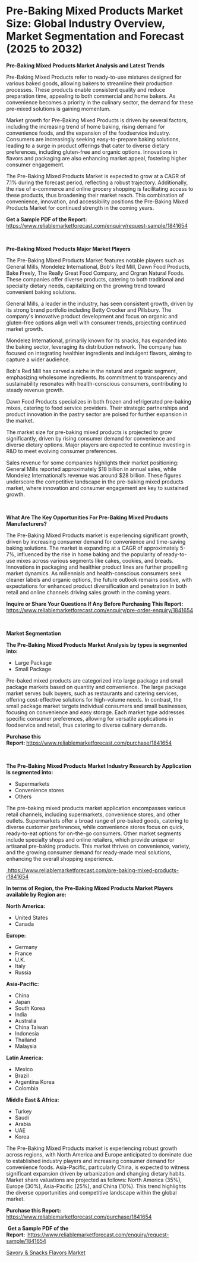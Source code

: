 <p><h1>Pre-Baking Mixed Products Market Size: Global Industry Overview, Market Segmentation and Forecast (2025 to 2032)</h1></p><p><strong>Pre-Baking Mixed Products Market Analysis and Latest Trends</strong></p>
<p><p>Pre-Baking Mixed Products refer to ready-to-use mixtures designed for various baked goods, allowing bakers to streamline their production processes. These products enable consistent quality and reduce preparation time, appealing to both commercial and home bakers. As convenience becomes a priority in the culinary sector, the demand for these pre-mixed solutions is gaining momentum.</p><p>Market growth for Pre-Baking Mixed Products is driven by several factors, including the increasing trend of home baking, rising demand for convenience foods, and the expansion of the foodservice industry. Consumers are increasingly seeking easy-to-prepare baking solutions, leading to a surge in product offerings that cater to diverse dietary preferences, including gluten-free and organic options. Innovations in flavors and packaging are also enhancing market appeal, fostering higher consumer engagement.</p><p>The Pre-Baking Mixed Products Market is expected to grow at a CAGR of 7.1% during the forecast period, reflecting a robust trajectory. Additionally, the rise of e-commerce and online grocery shopping is facilitating access to these products, thus broadening their market reach. This combination of convenience, innovation, and accessibility positions the Pre-Baking Mixed Products Market for continued strength in the coming years.</p></p>
<p><strong>Get a Sample PDF of the Report:&nbsp;</strong> <a href="https://www.reliablemarketforecast.com/enquiry/request-sample/1841654?utm_campaign=1893&utm_medium=2&utm_source=Github&utm_content=ia&utm_term=15022025&utm_id=pre-baking-mixed-products">https://www.reliablemarketforecast.com/enquiry/request-sample/1841654</a></p>
<p>&nbsp;</p>
<p><strong>Pre-Baking Mixed Products Major Market Players</strong></p>
<p><p>The Pre-Baking Mixed Products Market features notable players such as General Mills, Mondelez International, Bob's Red Mill, Dawn Food Products, Bake Freely, The Really Great Food Company, and Orgran Natural Foods. These companies offer diverse products, catering to both traditional and specialty dietary needs, capitalizing on the growing trend toward convenient baking solutions.</p><p>General Mills, a leader in the industry, has seen consistent growth, driven by its strong brand portfolio including Betty Crocker and Pillsbury. The company's innovative product development and focus on organic and gluten-free options align well with consumer trends, projecting continued market growth.</p><p>Mondelez International, primarily known for its snacks, has expanded into the baking sector, leveraging its distribution network. The company has focused on integrating healthier ingredients and indulgent flavors, aiming to capture a wider audience.</p><p>Bob's Red Mill has carved a niche in the natural and organic segment, emphasizing wholesome ingredients. Its commitment to transparency and sustainability resonates with health-conscious consumers, contributing to steady revenue growth.</p><p>Dawn Food Products specializes in both frozen and refrigerated pre-baking mixes, catering to food service providers. Their strategic partnerships and product innovation in the pastry sector are poised for further expansion in the market.</p><p>The market size for pre-baking mixed products is projected to grow significantly, driven by rising consumer demand for convenience and diverse dietary options. Major players are expected to continue investing in R&D to meet evolving consumer preferences.</p><p>Sales revenue for some companies highlights their market positioning: General Mills reported approximately $18 billion in annual sales, while Mondelez International’s revenue was around $28 billion. These figures underscore the competitive landscape in the pre-baking mixed products market, where innovation and consumer engagement are key to sustained growth.</p></p>
<p>&nbsp;</p>
<p><strong>What Are The Key Opportunities For Pre-Baking Mixed Products Manufacturers?</strong></p>
<p><p>The Pre-Baking Mixed Products market is experiencing significant growth, driven by increasing consumer demand for convenience and time-saving baking solutions. The market is expanding at a CAGR of approximately 5-7%, influenced by the rise in home baking and the popularity of ready-to-use mixes across various segments like cakes, cookies, and breads. Innovations in packaging and healthier product lines are further propelling market dynamics. As millennials and health-conscious consumers seek cleaner labels and organic options, the future outlook remains positive, with expectations for enhanced product diversification and penetration in both retail and online channels driving sales growth in the coming years.</p></p>
<p><strong>Inquire or Share Your Questions If Any Before Purchasing This Report:</strong> <a href="https://www.reliablemarketforecast.com/enquiry/pre-order-enquiry/1841654?utm_campaign=1893&utm_medium=2&utm_source=Github&utm_content=ia&utm_term=15022025&utm_id=pre-baking-mixed-products">https://www.reliablemarketforecast.com/enquiry/pre-order-enquiry/1841654</a></p>
<p>&nbsp;</p>
<p><strong>Market Segmentation</strong></p>
<p><strong>The Pre-Baking Mixed Products Market Analysis by types is segmented into:</strong></p>
<p><ul><li>Large Package</li><li>Small Package</li></ul></p>
<p><p>Pre-baked mixed products are categorized into large package and small package markets based on quantity and convenience. The large package market serves bulk buyers, such as restaurants and catering services, offering cost-effective solutions for high-volume needs. In contrast, the small package market targets individual consumers and small businesses, focusing on convenience and easy storage. Each market type addresses specific consumer preferences, allowing for versatile applications in foodservice and retail, thus catering to diverse culinary demands.</p></p>
<p><strong>Purchase this Report:&nbsp;</strong><a href="https://www.reliablemarketforecast.com/purchase/1841654?utm_campaign=1893&utm_medium=2&utm_source=Github&utm_content=ia&utm_term=15022025&utm_id=pre-baking-mixed-products">https://www.reliablemarketforecast.com/purchase/1841654</a></p>
<p>&nbsp;</p>
<p><strong>The Pre-Baking Mixed Products Market Industry Research by Application is segmented into:</strong></p>
<p><ul><li>Supermarkets</li><li>Convenience stores</li><li>Others</li></ul></p>
<p><p>The pre-baking mixed products market application encompasses various retail channels, including supermarkets, convenience stores, and other outlets. Supermarkets offer a broad range of pre-baked goods, catering to diverse customer preferences, while convenience stores focus on quick, ready-to-eat options for on-the-go consumers. Other market segments include specialty shops and online retailers, which provide unique or artisanal pre-baking products. This market thrives on convenience, variety, and the growing consumer demand for ready-made meal solutions, enhancing the overall shopping experience.</p></p>
<p><a href="https://www.reliablemarketforecast.com/pre-baking-mixed-products-r1841654?utm_campaign=1893&utm_medium=2&utm_source=Github&utm_content=ia&utm_term=15022025&utm_id=pre-baking-mixed-products">&nbsp;https://www.reliablemarketforecast.com/pre-baking-mixed-products-r1841654</a></p>
<p><strong>In terms of Region, the Pre-Baking Mixed Products Market Players available by Region are:</strong></p>
<p>
    <p> <strong> North America: </strong>
        <ul>
            <li>United States</li>
            <li>Canada</li>
        </ul>
        </p> 
    <p> <strong> Europe: </strong>
        <ul>
            <li>Germany</li>
            <li>France</li>
            <li>U.K.</li>
            <li>Italy</li>
            <li>Russia</li>
        </ul>
        </p> 
    <p> <strong> Asia-Pacific: </strong>
        <ul>
            <li>China</li>
            <li>Japan</li>
            <li>South Korea</li>
            <li>India</li>
            <li>Australia</li>
            <li>China Taiwan</li>
            <li>Indonesia</li>
            <li>Thailand</li>
            <li>Malaysia</li>
        </ul>
        </p> 
    <p> <strong> Latin America: </strong>
        <ul>
            <li>Mexico</li>
            <li>Brazil</li>
            <li>Argentina Korea</li>
            <li>Colombia</li>
        </ul>
        </p> 
    <p> <strong> Middle East & Africa: </strong>
        <ul>
            <li>Turkey</li>
            <li>Saudi</li>
            <li>Arabia</li>
            <li>UAE</li>
            <li>Korea</li>
        </ul>
    </p>
    </p>
<p><p>The Pre-Baking Mixed Products market is experiencing robust growth across regions, with North America and Europe anticipated to dominate due to established industry players and increasing consumer demand for convenience foods. Asia-Pacific, particularly China, is expected to witness significant expansion driven by urbanization and changing dietary habits. Market share valuations are projected as follows: North America (35%), Europe (30%), Asia-Pacific (25%), and China (10%). This trend highlights the diverse opportunities and competitive landscape within the global market.</p></p>
<p><strong>Purchase this Report: </strong><a href="https://www.reliablemarketforecast.com/purchase/1841654?utm_campaign=1893&utm_medium=2&utm_source=Github&utm_content=ia&utm_term=15022025&utm_id=pre-baking-mixed-products">https://www.reliablemarketforecast.com/purchase/1841654</a></p>
<p>&nbsp;<strong>Get a Sample PDF of the Report:&nbsp;&nbsp;</strong><a href="https://www.reliablemarketforecast.com/enquiry/request-sample/1841654?utm_campaign=1893&utm_medium=2&utm_source=Github&utm_content=ia&utm_term=15022025&utm_id=pre-baking-mixed-products">https://www.reliablemarketforecast.com/enquiry/request-sample/1841654</a></p>
<p><strong></strong></p>
<p><p><a href="https://github.com/PeterParrish5/Market-Research-Report-List-7/blob/main/savory-snacks-flavors-market.md?utm_campaign=1893&utm_medium=2&utm_source=Github&utm_content=ia&utm_term=15022025&utm_id=pre-baking-mixed-products">Savory & Snacks Flavors Market</a></p></p>